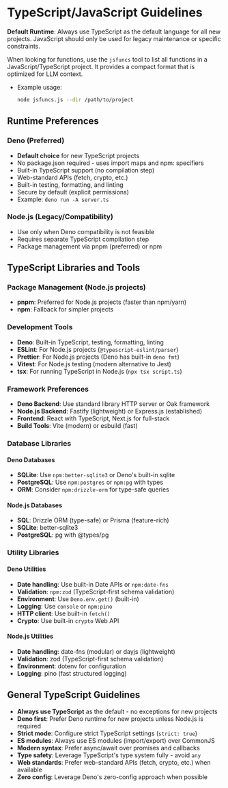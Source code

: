 # TypeScript/JavaScript Guidelines

**Default Runtime**: Always use TypeScript as the default language for all new projects. JavaScript should only be used for legacy maintenance or specific constraints.

When looking for functions, use the `jsfuncs` tool to list all functions in a JavaScript/TypeScript project. It provides a compact format that is optimized for LLM context.

- Example usage:

  ```bash
  node jsfuncs.js --dir /path/to/project
  ```

## Runtime Preferences

### Deno (Preferred)

- **Default choice** for new TypeScript projects
- No package.json required - uses import maps and npm: specifiers
- Built-in TypeScript support (no compilation step)
- Web-standard APIs (fetch, crypto, etc.)
- Built-in testing, formatting, and linting
- Secure by default (explicit permissions)
- Example: `deno run -A server.ts`

### Node.js (Legacy/Compatibility)

- Use only when Deno compatibility is not feasible
- Requires separate TypeScript compilation step
- Package management via pnpm (preferred) or npm

## TypeScript Libraries and Tools

### Package Management (Node.js projects)

- **pnpm**: Preferred for Node.js projects (faster than npm/yarn)
- **npm**: Fallback for simpler projects

### Development Tools

- **Deno**: Built-in TypeScript, testing, formatting, linting
- **ESLint**: For Node.js projects (`@typescript-eslint/parser`)
- **Prettier**: For Node.js projects (Deno has built-in `deno fmt`)
- **Vitest**: For Node.js testing (modern alternative to Jest)
- **tsx**: For running TypeScript in Node.js (`npx tsx script.ts`)

### Framework Preferences

- **Deno Backend**: Use standard library HTTP server or Oak framework
- **Node.js Backend**: Fastify (lightweight) or Express.js (established)
- **Frontend**: React with TypeScript, Next.js for full-stack
- **Build Tools**: Vite (modern) or esbuild (fast)

### Database Libraries

#### Deno Databases

- **SQLite**: Use `npm:better-sqlite3` or Deno's built-in sqlite
- **PostgreSQL**: Use `npm:postgres` or `npm:pg` with types
- **ORM**: Consider `npm:drizzle-orm` for type-safe queries

#### Node.js Databases

- **SQL**: Drizzle ORM (type-safe) or Prisma (feature-rich)
- **SQLite**: better-sqlite3
- **PostgreSQL**: pg with @types/pg

### Utility Libraries

#### Deno Utilities

- **Date handling**: Use built-in Date APIs or `npm:date-fns`
- **Validation**: `npm:zod` (TypeScript-first schema validation)
- **Environment**: Use `Deno.env.get()` (built-in)
- **Logging**: Use `console` or `npm:pino`
- **HTTP client**: Use built-in `fetch()`
- **Crypto**: Use built-in `crypto` Web API

#### Node.js Utilities

- **Date handling**: date-fns (modular) or dayjs (lightweight)
- **Validation**: zod (TypeScript-first schema validation)
- **Environment**: dotenv for configuration
- **Logging**: pino (fast structured logging)

## General TypeScript Guidelines

- **Always use TypeScript** as the default - no exceptions for new projects
- **Deno first**: Prefer Deno runtime for new projects unless Node.js is required
- **Strict mode**: Configure strict TypeScript settings (`strict: true`)
- **ES modules**: Always use ES modules (import/export) over CommonJS
- **Modern syntax**: Prefer async/await over promises and callbacks
- **Type safety**: Leverage TypeScript's type system fully - avoid `any`
- **Web standards**: Prefer web-standard APIs (fetch, crypto, etc.) when available
- **Zero config**: Leverage Deno's zero-config approach when possible
